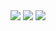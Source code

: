  <picture>
<source 
  srcset="https://github-readme-stats.vercel.app/api?username=Emiyaaaaa&icon_color=20A9A0&show_icons=true&theme=transparent&hide_border=true&title_color=00ADA2&text_color=e6edf3&include_all_commits=true&hide_rank=true"
  media="(prefers-color-scheme: dark)"
/>
<source
  srcset="https://github-readme-stats.vercel.app/api?username=Emiyaaaaa&icon_color=20A9A0&show_icons=true&theme=transparent&hide_border=true&title_color=00ADA2&text_color=0d1117&include_all_commits=true"
  media="(prefers-color-scheme: light), (prefers-color-scheme: no-preference)"
/>
<img src="https://github-readme-stats.vercel.app/api?username=Emiyaaaaa&icon_color=ffa829&show_icons=true&theme=transparent&hide_border=true&title_color=00ADA2&text_color=e6edf3&include_all_commits=true" />
</picture><picture>
<source 
  srcset="https://github-readme-stats.vercel.app/api/top-langs?username=Emiyaaaaa&theme=transparent&hide_border=true&title_color=00ADA2&text_color=e6edf3&langs_count=8&layout=compact"
  media="(prefers-color-scheme: dark)"
/>
<source
  srcset="https://github-readme-stats.vercel.app/api/top-langs?username=Emiyaaaaa&theme=transparent&hide_border=true&title_color=00ADA2&text_color=0d1117&langs_count=8&layout=compact"
  media="(prefers-color-scheme: light), (prefers-color-scheme: no-preference)"
/>
<img src="https://github-readme-stats.vercel.app/api/top-langs?username=Emiyaaaaa&theme=transparent&hide_border=true&title_color=00ADA2&text_color=e6edf3&langs_count=8" />
</picture>


<picture>
<source 
  srcset="https://github-readme-stats.vercel.app/api/wakatime?username=Emiyaaaaa&theme=transparent&hide_border=true&title_color=00ADA2&text_color=e6edf3"
  media="(prefers-color-scheme: dark)"
/>
<source
  srcset="https://github-readme-stats.vercel.app/api/wakatime?username=Emiyaaaaa&theme=transparent&hide_border=true&title_color=00ADA2&text_color=0d1117"
  media="(prefers-color-scheme: light), (prefers-color-scheme: no-preference)"
/>
<img src="https://github-readme-stats.vercel.app/api/wakatime?username=Emiyaaaaa&theme=transparent&hide_border=true&title_color=00ADA2&text_color=e6edf3" />
</picture>
